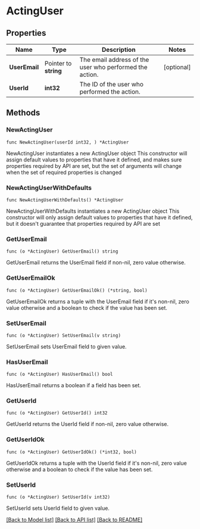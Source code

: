 # ActingUser

## Properties

Name | Type | Description | Notes
------------ | ------------- | ------------- | -------------
**UserEmail** | Pointer to **string** | The email address of the user who performed the action. | [optional] 
**UserId** | **int32** | The ID of the user who performed the action. | 

## Methods

### NewActingUser

`func NewActingUser(userId int32, ) *ActingUser`

NewActingUser instantiates a new ActingUser object
This constructor will assign default values to properties that have it defined,
and makes sure properties required by API are set, but the set of arguments
will change when the set of required properties is changed

### NewActingUserWithDefaults

`func NewActingUserWithDefaults() *ActingUser`

NewActingUserWithDefaults instantiates a new ActingUser object
This constructor will only assign default values to properties that have it defined,
but it doesn't guarantee that properties required by API are set

### GetUserEmail

`func (o *ActingUser) GetUserEmail() string`

GetUserEmail returns the UserEmail field if non-nil, zero value otherwise.

### GetUserEmailOk

`func (o *ActingUser) GetUserEmailOk() (*string, bool)`

GetUserEmailOk returns a tuple with the UserEmail field if it's non-nil, zero value otherwise
and a boolean to check if the value has been set.

### SetUserEmail

`func (o *ActingUser) SetUserEmail(v string)`

SetUserEmail sets UserEmail field to given value.

### HasUserEmail

`func (o *ActingUser) HasUserEmail() bool`

HasUserEmail returns a boolean if a field has been set.

### GetUserId

`func (o *ActingUser) GetUserId() int32`

GetUserId returns the UserId field if non-nil, zero value otherwise.

### GetUserIdOk

`func (o *ActingUser) GetUserIdOk() (*int32, bool)`

GetUserIdOk returns a tuple with the UserId field if it's non-nil, zero value otherwise
and a boolean to check if the value has been set.

### SetUserId

`func (o *ActingUser) SetUserId(v int32)`

SetUserId sets UserId field to given value.



[[Back to Model list]](../README.md#documentation-for-models) [[Back to API list]](../README.md#documentation-for-api-endpoints) [[Back to README]](../README.md)


